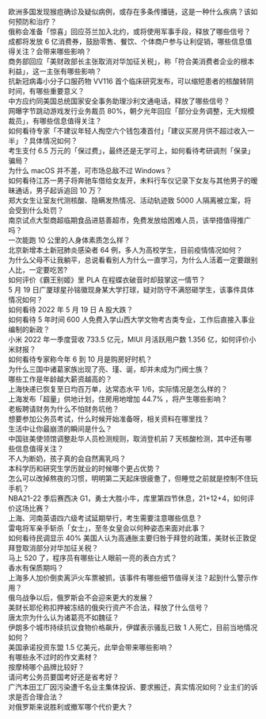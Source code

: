 欧洲多国发现猴痘确诊及疑似病例，或存在多条传播链，这是一种什么疾病？该如何预防和治疗？  
俄称会准备「惊喜」回应芬兰加入北约，或将使用军事手段，释放了哪些信号？  
成都将发放 6 亿消费券，鼓励零售、餐饮、个体商户参与让利促销，哪些信息值得关注？会带来哪些影响？  
商务部回应「美财政部长主张取消对华加征关税」，称「符合美消费者企业的根本利益」，这一主张有哪些影响？  
抗新冠病毒小分子口服药物 VV116 首个临床研究发布，可以缩短患者的核酸转阴时间，有哪些重要意义？  
中方应约同美国总统国家安全事务助理沙利文通电话，释放了哪些信号？  
网曝字节跳动游戏发行业务裁员 80%，朝夕光年回应「部分业务调整，无大规模裁员」，有哪些信息值得关注？  
如何看待专家「不建议年轻人掏空六个钱包凑首付」「建议买房月供不超过收入一半」？具体情况如何？  
考生支付 6.5 万元的「保过费」，最终还是无学可上，如何看待考研调剂「保录」骗局？  
为什么 macOS 并不差，可市场总敌不过 Windows？  
如何看待江苏一男子将奔驰车借给女友开，未料行车仪记录下女友与其他男子的暧昧通话，男子起诉追回 10 万？  
郑大女生让室友代测核酸、隐瞒发热情况、活动轨迹致 5000 人隔离被立案，将会受到什么处罚？  
南京试点大型商超临期食品进慈善超市，免费发放给困难人员，该举措值得推广吗？  
一次能跑 10 公里的人身体素质怎么样？  
北京新增本土新冠肺炎感染者 64 例，多人为高校学生，目前疫情情况如何？  
为什么父母不让我躺平，总说看看别人为什么一直学习，为什么人活着一定要跟别人比，一定要吃苦?  
如何评价《霸王别姬》里 PLA 在程蝶衣破音时却鼓掌这一情节？  
5 月 19 日广厦球星孙铭徽现身某大学打球，疑对防守不满怒砸学生，该事件具体情况如何？  
如何看待 2022 年 5 月 19 日 A 股大跌？  
如何看待 5 年时间 600 人免费入学山西大学文物考古类专业，工作后直接入事业编制的新政？  
小米 2022 年一季度营收 733.5 亿元，MIUI 月活跃用户数 1.356 亿，如何评价小米财报？  
如何看待专家称今年 6 到 10 月是购房好时机？  
为什么三国中诸葛家族出现了亮、瑾、诞，却并未成为门阀士族？  
哪些工作是年龄越大薪资越高的？  
上海快递已恢复至日均百万单，达常态水平 1/6，实际情况是怎么样的？  
上海发布「超量」供地计划，住房用地增加 44.7% ，将产生哪些影响？  
老板聘请财务为什么不怕财务坑他？  
想要参加公务员考试，什么时候开始准备呀，相关资料在哪里找？  
生活中让你最崩溃的瞬间是什么？  
中国驻美使领馆调整赴华人员检测规则，取消登机前 7 天核酸检测，其中还有哪些信息值得关注？  
不人为断奶，孩子真的会自然离乳吗？  
本科学历和研究生学历就业的时候哪个更占优势？  
怎么可以改掉熬夜的习惯，明明第二天起床很疲惫了，但睡觉之前就是控制不住玩手机？  
NBA21-22 季后赛西决 G1，勇士大胜小牛，库里第四节休息，21+12+4，如何评价这场比赛？  
上海、河南英语四六级考试延期举行，考生需要注意哪些信息？  
雷电将军亲手斩杀「女士」，至冬女皇会以何种姿态来面对此事？  
如何看待民调显示 40% 美国人认为高通胀主要归咎于拜登的政策，美财长正敦促拜登取消部分对华加征关税？  
马上 520 了，程序员有哪些让人眼前一亮的表白方式？  
香水有保质期吗？  
上海多人加价倒卖离沪火车票被抓，该事件有哪些细节值得关注？起到什么警示作用？  
俄乌战争以后，俄罗斯会不会迎来更大的发展？  
美财长耶伦称扣押被冻结的俄央行资产不合法，释放了什么信号？  
唐太宗为什么认为诸葛亮不如魏征？  
伊朗多个城市持续抗议食物价格飙升，伊媒表示骚乱已致 1 人死亡，目前当地情况如何？  
美国承诺投资东盟 1.5 亿美元，此举会带来哪些影响？  
有哪些永不过时的作文素材？  
按摩椅哪个品牌比较好？  
请问考公务员要国考好还是省考好？  
广汽本田工厂因污染遭千名业主集体投诉、要求搬迁，真实情况如何？业主们的诉求是否合理合法？  
对俄罗斯来说胜利或撤军哪个代价更大？  
